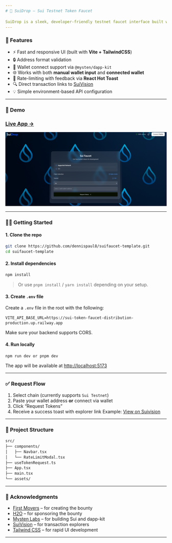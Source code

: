 ```yaml
---
# 🌊 SuiDrop – Sui Testnet Token Faucet

SuiDrop is a sleek, developer-friendly testnet faucet interface built with **Vite + React** and powered by **Sui's blockchain infrastructure**. Developers or Users can request testnet tokens using their wallet address or directly connect their wallet via Mysten's dapp-kit integration.
---
```


### 🚀 Features

- ⚡ Fast and responsive UI (built with **Vite + TailwindCSS**)
- 🔒 Address format validation
- 🔗 Wallet connect support via `@mysten/dapp-kit`
- 🌐 Works with both **manual wallet input** and **connected wallet**
- 🚫 Rate-limiting with feedback via **React Hot Toast**
- 🔍 Direct transaction links to [SuiVision](https://suivision.xyz/)
- 💡 Simple environment-based API configuration

---

### 📸 Demo

### [Live App →](https://suifaucet-template.vercel.app)


![preview](./screenshot.png)

---

### 🧑‍💻 Getting Started

#### 1. Clone the repo

```bash
git clone https://github.com/dennispaul8/suifaucet-template.git
cd suifaucet-template
```

#### 2. Install dependencies

```bash
npm install
```

> Or use `pnpm install` / `yarn install` depending on your setup.

#### 3. Create `.env` file

Create a `.env` file in the root with the following:

```env
VITE_API_BASE_URL=https://sui-token-faucet-distribution-production.up.railway.app
```

Make sure your backend supports CORS.

#### 4. Run locally

```bash
npm run dev or pnpm dev
```

The app will be available at [http://localhost:5173](http://localhost:5173)

---

### ✅ Request Flow

1. Select chain (currently supports `Sui Testnet`)
2. Paste your wallet address **or** connect via wallet
3. Click “Request Tokens”
4. Receive a success toast with explorer link
   Example: [View on Suivision](https://suivision.xyz/txblock/0x123...)

---

### 📁 Project Structure

```bash
src/
├── components/
│   ├── Navbar.tsx
│   └── RateLimitModal.tsx
├── useTokenRequest.ts
├── App.tsx
├── main.tsx
└── assets/
```

---

### 🙌 Acknowledgments

- [First Movers](https://x.com/firstmovers_) – for creating the bounty
- [H2O](https://x.com/H2oNodes) – for sponsoring the bounty
- [Mysten Labs](https://mystenlabs.com/) – for building Sui and dapp-kit
- [SuiVision](https://suivision.xyz/) – for transaction explorers
- [Tailwind CSS](https://tailwindcss.com/) – for rapid UI development

---

